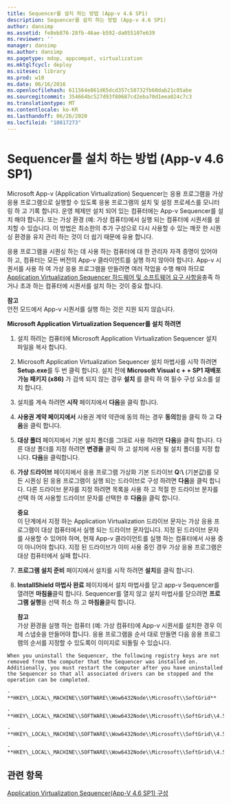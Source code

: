 ```yaml
---
title: Sequencer를 설치 하는 방법 (App-v 4.6 SP1)
description: Sequencer를 설치 하는 방법 (App-v 4.6 SP1)
author: dansimp
ms.assetid: fe8eb876-28fb-46ae-b592-da055107e639
ms.reviewer: ''
manager: dansimp
ms.author: dansimp
ms.pagetype: mdop, appcompat, virtualization
ms.mktglfcycl: deploy
ms.sitesec: library
ms.prod: w10
ms.date: 06/16/2016
ms.openlocfilehash: 611564e861d65dcd357c58732fb60dab21c05abe
ms.sourcegitcommit: 354664bc527d93f80687cd2eba70d1eea024c7c3
ms.translationtype: MT
ms.contentlocale: ko-KR
ms.lasthandoff: 06/26/2020
ms.locfileid: "10817273"
---
```

# Sequencer를 설치 하는 방법 (App-v 4.6 SP1)


Microsoft App-v (Application Virtualization) Sequencer는 응용 프로그램을 가상 응용 프로그램으로 실행할 수 있도록 응용 프로그램의 설치 및 설정 프로세스를 모니터링 하 고 기록 합니다. 운영 체제만 설치 되어 있는 컴퓨터에는 App-v Sequencer를 설치 해야 합니다. 또는 가상 환경 (예: 가상 컴퓨터)에서 실행 되는 컴퓨터에 시퀀서를 설치할 수 있습니다. 이 방법은 최소한의 추가 구성으로 다시 사용할 수 있는 깨끗 한 시퀀싱 환경을 유지 관리 하는 것이 더 쉽기 때문에 유용 합니다.

응용 프로그램을 시퀀싱 하는 데 사용 하는 컴퓨터에 대 한 관리자 자격 증명이 있어야 하 고, 컴퓨터는 모든 버전의 App-v 클라이언트를 실행 하지 않아야 합니다. App-v 시퀀서를 사용 하 여 가상 응용 프로그램을 만들려면 여러 작업을 수행 해야 하므로 [Application Virtualization Sequencer 하드웨어 및 소프트웨어 요구 사항을](application-virtualization-sequencer-hardware-and-software-requirements.md)충족 하거나 초과 하는 컴퓨터에 시퀀서를 설치 하는 것이 중요 합니다.

**참고**  
안전 모드에서 App-v 시퀀서를 실행 하는 것은 지원 되지 않습니다.



**Microsoft Application Virtualization Sequencer를 설치 하려면**

1.  설치 하려는 컴퓨터에 Microsoft Application Virtualization Sequencer 설치 파일을 복사 합니다.

2.  Microsoft Application Virtualization Sequencer 설치 마법사를 시작 하려면 **Setup.exe**를 두 번 클릭 합니다. 설치 전에 **Microsoft Visual c + + SP1 재배포 가능 패키지 (x86)** 가 검색 되지 않는 경우 **설치** 를 클릭 하 여 필수 구성 요소를 설치 합니다.

3.  설치를 계속 하려면 **시작** 페이지에서 **다음**을 클릭 합니다.

4.  **사용권 계약 페이지에서** 사용권 계약 약관에 동의 하는 경우 **동의**함을 클릭 하 고 **다음**을 클릭 합니다.

5.  **대상 폴더** 페이지에서 기본 설치 폴더를 그대로 사용 하려면 **다음**을 클릭 합니다. 다른 대상 폴더를 지정 하려면 **변경을** 클릭 하 고 설치에 사용 될 설치 폴더를 지정 합니다. **다음**을 클릭합니다.

6.  **가상 드라이브** 페이지에서 응용 프로그램 가상화 기본 드라이브 **Q:\\** (기본값)를 모든 시퀀싱 된 응용 프로그램이 실행 되는 드라이브로 구성 하려면 **다음**을 클릭 합니다. 다른 드라이브 문자를 지정 하려면 목록을 사용 하 고 적절 한 드라이브 문자를 선택 하 여 사용할 드라이브 문자를 선택한 후 **다음**을 클릭 합니다.

    **중요**  
    이 단계에서 지정 하는 Application Virtualization 드라이브 문자는 가상 응용 프로그램이 대상 컴퓨터에서 실행 되는 드라이브 문자입니다. 지정 된 드라이브 문자를 사용할 수 있어야 하며, 현재 App-v 클라이언트를 실행 하는 컴퓨터에서 사용 중이 아니어야 합니다. 지정 된 드라이브가 이미 사용 중인 경우 가상 응용 프로그램은 대상 컴퓨터에서 실패 합니다.



7.  **프로그램 설치 준비** 페이지에서 설치를 시작 하려면 **설치**를 클릭 합니다.

8.  **InstallShield 마법사 완료** 페이지에서 설치 마법사를 닫고 app-v Sequencer를 열려면 **마침을**클릭 합니다. Sequencer를 열지 않고 설치 마법사를 닫으려면 **프로그램 실행**을 선택 취소 하 고 **마침을**클릭 합니다.

    **참고**  
    가상 환경을 실행 하는 컴퓨터 (예: 가상 컴퓨터)에 App-v 시퀀서를 설치한 경우 이제 스냅숏을 만들어야 합니다. 응용 프로그램을 순서 대로 만들면 다음 응용 프로그램의 순서를 지정할 수 있도록이 이미지로 되돌릴 수 있습니다.



~~~
When you uninstall the Sequencer, the following registry keys are not removed from the computer that the Sequencer was installed on. Additionally, you must restart the computer after you have uninstalled the Sequencer so that all associated drivers can be stopped and the operation can be completed.

-   **HKEY\_LOCAL\_MACHINE\\SOFTWARE\\Wow6432Node\\Microsoft\\SoftGrid**

-   **HKEY\_LOCAL\_MACHINE\\SOFTWARE\\Wow6432Node\\Microsoft\\SoftGrid\\4.5**

-   **HKEY\_LOCAL\_MACHINE\\SOFTWARE\\Wow6432Node\\Microsoft\\SoftGrid\\4.5\\SystemGuard**

-   **HKEY\_LOCAL\_MACHINE\\SOFTWARE\\Wow6432Node\\Microsoft\\SoftGrid\\4.5\\SystemGuard\\SecKey**
~~~

## 관련 항목


[Application Virtualization Sequencer(App-V 4.6 SP1) 구성](configuring-the-application-virtualization-sequencer--app-v-46-sp1-.md)









